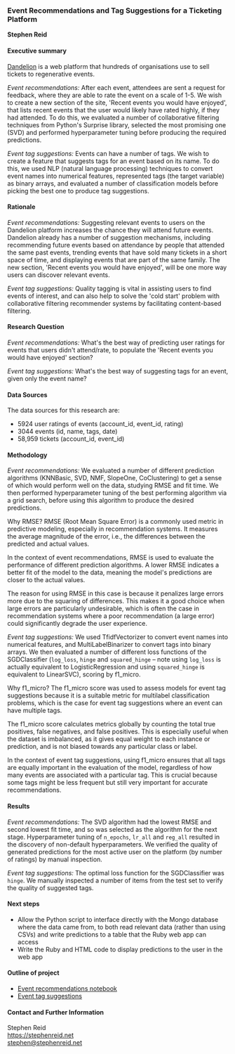 ### Event Recommendations and Tag Suggestions for a Ticketing Platform

**Stephen Reid**

#### Executive summary

[Dandelion](https://dandelion.events) is a web platform that hundreds of organisations use to sell tickets to regenerative events.

*Event recommendations:* After each event, attendees are sent a request for feedback, where they are able to rate the event on a scale of 1-5. We wish to create a new section of the site, 'Recent events you would have enjoyed', that lists recent events that the user would likely have rated highly, if they had attended. To do this, we evaluated a number of collaborative filtering techniques from Python's Surprise library, selected the most promising one (SVD) and performed hyperparameter tuning before producing the required predictions. 

*Event tag suggestions:* Events can have a number of tags. We wish to create a feature that suggests tags for an event based on its name. To do this, we used NLP (natural language processing) techniques to convert event names into numerical features, represented tags (the target variable) as binary arrays, and evaluated a number of classification models before picking the best one to produce tag suggestions.

#### Rationale

*Event recommendations:* Suggesting relevant events to users on the Dandelion platform increases the chance they will attend future events. Dandelion already has a number of suggestion mechanisms, including recommending future events based on attendance by people that attended the same past events, trending events that have sold many tickets in a short space of time, and displaying events that are part of the same family. The new section, 'Recent events you would have enjoyed', will be one more way users can discover relevant events.

*Event tag suggestions:* Quality tagging is vital in assisting users to find events of interest, and can also help to solve the 'cold start' problem with collaborative filtering recommender systems by facilitating content-based filtering.

#### Research Question

*Event recommendations:* What's the best way of predicting user ratings for events that users didn't attend/rate, to populate the 'Recent events you would have enjoyed' section?

*Event tag suggestions:* What's the best way of suggesting tags for an event, given only the event name?

#### Data Sources

The data sources for this research are:

* 5924 user ratings of events (account_id, event_id, rating)
* 3044 events (id, name, tags, date)
* 58,959 tickets (account_id, event_id)

#### Methodology

*Event recommendations:* We evaluated a number of different prediction algorithms (KNNBasic, SVD, NMF, SlopeOne, CoClustering) to get a sense of which would perform well on the data, studying RMSE and fit time. We then performed hyperparameter tuning of the best performing algorithm via a grid search, before using this algorithm to produce the desired predictions.

Why RMSE? RMSE (Root Mean Square Error) is a commonly used metric in predictive modeling, especially in recommendation systems. It measures the average magnitude of the error, i.e., the differences between the predicted and actual values.

In the context of event recommendations, RMSE is used to evaluate the performance of different prediction algorithms. A lower RMSE indicates a better fit of the model to the data, meaning the model's predictions are closer to the actual values.

The reason for using RMSE in this case is because it penalizes large errors more due to the squaring of differences. This makes it a good choice when large errors are particularly undesirable, which is often the case in recommendation systems where a poor recommendation (a large error) could significantly degrade the user experience.

*Event tag suggestions:* We used TfidfVectorizer to convert event names into numerical features, and MultiLabelBinarizer to convert tags into binary arrays. We then evaluated a number of different loss functions of the SGDClassifier (`log_loss`, `hinge` and `squared_hinge` – note using `log_loss` is actually equivalent to LogisticRegression and using `squared_hinge` is equivalent to LinearSVC), scoring by f1_micro.

Why f1_micro? The f1_micro score was used to assess models for event tag suggestions because it is a suitable metric for multilabel classification problems, which is the case for event tag suggestions where an event can have multiple tags.

The f1_micro score calculates metrics globally by counting the total true positives, false negatives, and false positives. This is especially useful when the dataset is imbalanced, as it gives equal weight to each instance or prediction, and is not biased towards any particular class or label.

In the context of event tag suggestions, using f1_micro ensures that all tags are equally important in the evaluation of the model, regardless of how many events are associated with a particular tag. This is crucial because some tags might be less frequent but still very important for accurate recommendations.

#### Results

*Event recommendations:* The SVD algorithm had the lowest RMSE and second lowest fit time, and so was selected as the algorithm for the next stage. Hyperparameter tuning of `n_epochs`, `lr_all` and `reg_all` resulted in the discovery of non-default hyperparameters. We verified the quality of generated predictions for the most active user on the platform (by number of ratings) by manual inspection.

*Event tag suggestions:* The optimal loss function for the SGDClassifier was `hinge`. We manually inspected a number of items from the test set to verify the quality of suggested tags.

#### Next steps

* Allow the Python script to interface directly with the Mongo database where the data came from, to both read relevant data (rather than using CSVs) and write predictions to a table that the Ruby web app can access
* Write the Ruby and HTML code to display predictions to the user in the web app

#### Outline of project

- [Event recommendations notebook](ratings.ipynb)
- [Event tag suggestions](event_tags.ipynb)

#### Contact and Further Information

Stephen Reid  
https://stephenreid.net  
stephen@stephenreid.net
